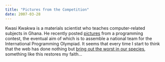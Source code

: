 ```yaml
---
title: "Pictures from the Competition"
date: 2007-03-28
---
```

Kwasi Kwakwa is a materials scientist who teaches computer-related subjects in Ghana.  He recently posted <a href="http://ghanageek.wordpress.com/2007/03/25/pictures-from-the-competition/">pictures</a> from a programming contest, the eventual aim of which is to assemble a national team for the International Programming Olympiad.  It seems that every time I start to think that the web has done nothing but <a href="http://headrush.typepad.com/creating_passionate_users/2007/03/as_i_type_this_.html">bring out the worst in our species</a>, something like this restores my faith…
